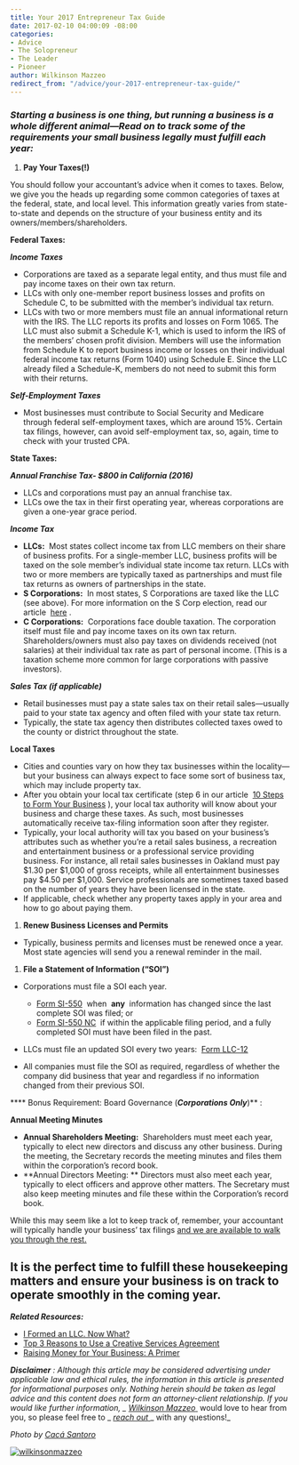```yaml
---
title: Your 2017 Entrepreneur Tax Guide
date: 2017-02-10 04:00:09 -08:00
categories:
- Advice
- The Solopreneur
- The Leader
- Pioneer
author: Wilkinson Mazzeo
redirect_from: "/advice/your-2017-entrepreneur-tax-guide/"
---
```


### _**Starting a business is one thing, but running a business is a whole different animal—Read on to track some of the requirements your small business legally must fulfill each year:**_

1.  **Pay Your Taxes(!)**

You should follow your accountant’s advice when it comes to taxes. Below, we give you the heads up regarding some common categories of taxes at the federal, state, and local level. This information greatly varies from state-to-state and depends on the structure of your business entity and its owners/members/shareholders.

**Federal Taxes:**

**_Income Taxes_**

*   Corporations are taxed as a separate legal entity, and thus must file and pay income taxes on their own tax return.
*   LLCs with only one-member report business losses and profits on Schedule C, to be submitted with the member’s individual tax return.
*   LLCs with two or more members must file an annual informational return with the IRS. The LLC reports its profits and losses on Form 1065\. The LLC must also submit a Schedule K-1, which is used to inform the IRS of the members’ chosen profit division. Members will use the information from Schedule K to report business income or losses on their individual federal income tax returns (Form 1040) using Schedule E. Since the LLC already filed a Schedule-K, members do not need to submit this form with their returns.

**_Self-Employment Taxes_**

*   Most businesses must contribute to Social Security and Medicare through federal self-employment taxes, which are around 15%. Certain tax filings, however, can avoid self-employment tax, so, again, time to check with your trusted CPA.

**State Taxes:**

**_Annual Franchise Tax- $800 in California (2016)_**

*   LLCs and corporations must pay an annual franchise tax.
*   LLCs owe the tax in their first operating year, whereas corporations are given a one-year grace period.

**_Income Tax_**

*   **LLCs:**  Most states collect income tax from LLC members on their share of business profits. For a single-member LLC, business profits will be taxed on the sole member’s individual state income tax return. LLCs with two or more members are typically taxed as partnerships and must file tax returns as owners of partnerships in the state.
*   **S Corporations:**  In most states, S Corporations are taxed like the LLC (see above). For more information on the S Corp election, read our article  [here](https://wilkinsonmazzeo.com/s-corp-status-is-it-right-for-your-business-2/) .
*   **C Corporations:**  Corporations face double taxation. The corporation itself must file and pay income taxes on its own tax return. Shareholders/owners must also pay taxes on dividends received (not salaries) at their individual tax rate as part of personal income. (This is a taxation scheme more common for large corporations with passive investors).

**_Sales Tax (if applicable)_**

*   Retail businesses must pay a state sales tax on their retail sales—usually paid to your state tax agency and often filed with your state tax return.
*   Typically, the state tax agency then distributes collected taxes owed to the county or district throughout the state.

**Local Taxes**

*   Cities and counties vary on how they tax businesses within the locality—but your business can always expect to face some sort of business tax, which may include property tax.
*   After you obtain your local tax certificate (step 6 in our article  [10 Steps to Form Your Business](https://wilkinsonmazzeo.com/10-steps-form-business/) ), your local tax authority will know about your business and charge these taxes. As such, most businesses automatically receive tax-filing information soon after they register.
*   Typically, your local authority will tax you based on your business’s attributes such as whether you’re a retail sales business, a recreation and entertainment business or a professional service providing business. For instance, all retail sales businesses in Oakland must pay $1.30 per $1,000 of gross receipts, while all entertainment businesses pay $4.50 per $1,000\. Service professionals are sometimes taxed based on the number of years they have been licensed in the state.
*   If applicable, check whether any property taxes apply in your area and how to go about paying them.

1.  **Renew Business Licenses and Permits**

*   Typically, business permits and licenses must be renewed once a year. Most state agencies will send you a renewal reminder in the mail.

1.  **File a Statement of Information (“SOI”)**

*   Corporations must file a SOI each year.
    *   [Form SI-550](http://bpd.cdn.sos.ca.gov/corp/pdf/so/corp_so550.pdf)  when  **any**  information has changed since the last complete SOI was filed; or
    *   [Form SI-550 NC](http://bpd.cdn.sos.ca.gov/corp/pdf/so/corp_so550nc.pdf)  if within the applicable filing period, and a fully completed SOI must have been filed in the past.

*   LLCs must file an updated SOI every two years:  [Form LLC-12](http://bpd.cdn.sos.ca.gov/llc/forms/llc-12.pdf)
*   All companies must file the SOI as required, regardless of whether the company did business that year and regardless if no information changed from their previous SOI.

**** Bonus Requirement: Board Governance (****_Corporations Only_****)** :

**Annual Meeting Minutes**

*   **Annual Shareholders Meeting:**  Shareholders must meet each year, typically to elect new directors and discuss any other business. During the meeting, the Secretary records the meeting minutes and files them within the corporation’s record book.
*   **Annual Directors Meeting: ** Directors must also meet each year, typically to elect officers and approve other matters. The Secretary must also keep meeting minutes and file these within the Corporation’s record book.

While this may seem like a lot to keep track of, remember, your accountant will typically handle your business’ tax filings [and we are available to walk you through the rest.](https://wilkinsonmazzeo.com/)

## **It is the perfect time to fulfill these housekeeping matters and ensure your business is on track to operate smoothly in the coming year.**

_**Related Resources:**_

*   [I Formed an LLC. Now What?](https://wilkinsonmazzeo.com/i-formed-an-llc-now-what/)
*   [Top 3 Reasons to Use a Creative Services Agreement](https://wilkinsonmazzeo.com/top-3-reasons-use-creative-services-agreement/)
*   [Raising Money for Your Business: A Primer](https://wilkinsonmazzeo.com/raising-money-for-your-business-a-primer/)

**_Disclaimer_** _: Although this article may be considered advertising under applicable law and ethical rules, the information in this article is presented for informational purposes only. Nothing herein should be taken as legal advice and this content does not form an attorney-client relationship. If you would like further information, _ [_Wilkinson Mazzeo_ ](http://www.wilkinsonmazzeo.com/)_ would love to hear from you, so please feel free to _ [_reach out_ ](https://mail.google.com/mail/u/0/?view=cm&fs=1&to=holler@wilkinsonmazzeo.com&tf=1)_ with any questions!_

_Photo by [Cacá Santoro](http://cacasantoro.com/)_

[![wilkinsonmazzeo](https://yellow-blog-images.imgix.net/2017/02/WILKINSONMAZZEO.jpg)](https://wilkinsonmazzeo.com/)
